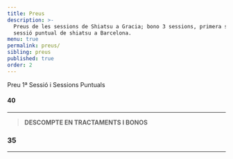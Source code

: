 ```yaml
---
title: Preus
description: >-
  Preus de les sessions de Shiatsu a Gracia; bono 3 sessions, primera sessió i
  sessió puntual de shiatsu a Barcelona.
menu: true
permalink: preus/
sibling: preus
published: true
order: 2
---
```








Preu 1ª Sessió i Sessions Puntuals

#### 40

---

> **DESCOMPTE EN TRACTAMENTS I BONOS**

### 35

---

